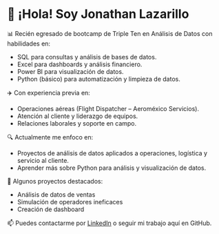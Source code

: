 # 👋 ¡Hola! Soy Jonathan Lazarillo

📊 Recién egresado de bootcamp de Triple Ten en Análisis de Datos con habilidades en:
- SQL para consultas y análisis de bases de datos.
- Excel para dashboards y análisis financiero.
- Power BI para visualización de datos.
- Python (básico) para automatización y limpieza de datos.

✈️ Con experiencia previa en:
- Operaciones aéreas (Flight Dispatcher – Aeroméxico Servicios).
- Atención al cliente y liderazgo de equipos.
- Relaciones laborales y soporte en campo.

🔍 Actualmente me enfoco en:
- Proyectos de análisis de datos aplicados a operaciones, logística y servicio al cliente.
- Aprender más sobre Python para análisis y visualización de datos.

📁 Algunos proyectos destacados:
-  Análisis de datos de ventas
-  Simulación de operadores ineficaces
-  Creación de dashboard

📫 Puedes contactarme por [LinkedIn](https://www.linkedin.com/in/jonathan-lazarillo/) o seguir mi trabajo aquí en GitHub.
